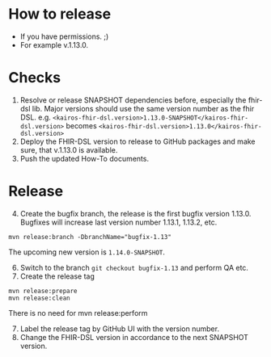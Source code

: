How to release
==============

* If you have permissions. ;)
* For example v.1.13.0.

# Checks

1. Resolve or release SNAPSHOT dependencies before, especially the fhir-dsl lib. Major versions should use the same version number as the fhir DSL.
   e.g. `<kairos-fhir-dsl.version>1.13.0-SNAPSHOT</kairos-fhir-dsl.version>`
   becomes `<kairos-fhir-dsl.version>1.13.0</kairos-fhir-dsl.version>`
2. Deploy the FHIR-DSL version to release to GitHub packages and make sure, that v.1.13.0 is available.
3. Push the updated How-To documents.

# Release

4. Create the bugfix branch, the release is the first bugfix version 1.13.0. Bugfixes will increase last version number 1.13.1, 1.13.2, etc.

``` mvn release:branch -DbranchName="bugfix-1.13" ```

The upcoming new version is `1.14.0-SNAPSHOT`.

6. Switch to the branch  `git checkout bugfix-1.13` and perform QA etc.
7. Create the release tag

``` 
mvn release:prepare
mvn release:clean 
```

There is no need for mvn release:perform

7. Label the release tag by GitHub UI with the version number.
8. Change the FHIR-DSL version in accordance to the next SNAPSHOT version.
